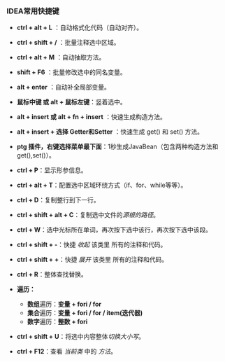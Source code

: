 ### IDEA常用快捷键

- **ctrl + alt + L** ：自动格式化代码（自动对齐）。

- **ctrl + shift + /** ：批量注释选中区域。

- **ctrl + alt + M** ：自动抽取方法。

- **shift + F6** ：批量修改选中的同名变量。

- **alt + enter** ：自动补全局部变量。

- **鼠标中键 或 alt + 鼠标左键**：竖着选中。

- **alt + insert 或 alt + fn + insert** ：快速生成构造方法。

- **alt + insert + 选择 Getter和Setter** ：快速生成 get() 和 set() 方法。

- **ptg 插件，右键选择菜单最下面**：1秒生成JavaBean（包含两种构造方法和get(),set()）。

- **ctrl + P**：显示形参信息。

- **ctrl + alt + T**：配置选中区域环绕方式（if、for、while等等）。

- **ctrl + D**：复制整行到下一行。

- **ctrl + shift + alt + C**：复制选中文件的*源根的路径*。

- **ctrl + W**：选中光标所在单词，再次按下选中该行，再次按下选中该段。

- **ctrl + shift + -**：快捷 *收起* 该类里 所有的注释和代码。
- **ctrl + shift + +**：快捷 *展开* 该类里 所有的注释和代码。

- **ctrl + R**：整体查找替换。

- **遍历：**
    - **数组**遍历：**变量 + fori / for**
    - **集合**遍历：**变量 + fori / for / item(迭代器)**
    - **数字**遍历：**整数 + fori**

- **ctrl + shift + U**：将选中内容整体*切换大小写*。

- **ctrl + F12**：查看 *当前类* 中的 *方法*。